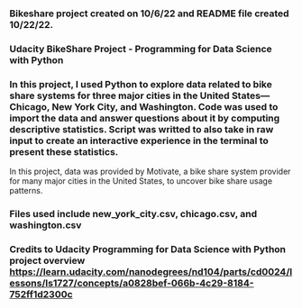 ### Bikeshare project created on 10/6/22 and README file created 10/22/22.

### Udacity BikeShare Project - Programming for Data Science with Python

### In this project, I used Python to explore data related to bike share systems for three major cities in the United States—Chicago, New York City, and Washington. Code was used to import the data and answer questions about it by computing descriptive statistics. Script was writted to also take in raw input to create an interactive experience in the terminal to present these statistics. 

In this project, data was provided by Motivate, a bike share system provider for many major cities in the United States, to uncover bike share usage patterns. 


### Files used include new_york_city.csv, chicago.csv, and washington.csv


### Credits to Udacity Programming for Data Science with Python project overview https://learn.udacity.com/nanodegrees/nd104/parts/cd0024/lessons/ls1727/concepts/a0828bef-066b-4c29-8184-752ff1d2300c 


